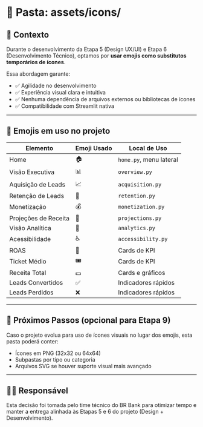 # 📁 Pasta: assets/icons/

## 🧩 Contexto
Durante o desenvolvimento da Etapa 5 (Design UX/UI) e Etapa 6 (Desenvolvimento Técnico), optamos por **usar emojis como substitutos temporários de ícones**.

Essa abordagem garante:
- ✅ Agilidade no desenvolvimento
- ✅ Experiência visual clara e intuitiva
- ✅ Nenhuma dependência de arquivos externos ou bibliotecas de ícones
- ✅ Compatibilidade com Streamlit nativa

---

## 🎯 Emojis em uso no projeto

| Elemento                | Emoji Usado | Local de Uso               |
|-------------------------|-------------|----------------------------|
| Home                    | 🏠          | `home.py`, menu lateral    |
| Visão Executiva         | 📊          | `overview.py`              |
| Aquisição de Leads      | 📈          | `acquisition.py`           |
| Retenção de Leads       | 🔁          | `retention.py`             |
| Monetização             | 💰          | `monetization.py`          |
| Projeções de Receita    | 🚀          | `projections.py`           |
| Visão Analítica         | 🧠          | `analytics.py`             |
| Acessibilidade          | ♿          | `accessibility.py`         |
| ROAS                    | 📢          | Cards de KPI               |
| Ticket Médio            | 🎟️         | Cards de KPI               |
| Receita Total           | 💵          | Cards e gráficos            |
| Leads Convertidos       | ✅          | Indicadores rápidos        |
| Leads Perdidos          | ❌          | Indicadores rápidos        |

---

## 🧩 Próximos Passos (opcional para Etapa 9)
Caso o projeto evolua para uso de ícones visuais no lugar dos emojis, esta pasta poderá conter:
- Ícones em PNG (32x32 ou 64x64)
- Subpastas por tipo ou categoria
- Arquivos SVG se houver suporte visual mais avançado

---

## 👨‍💻 Responsável
Esta decisão foi tomada pelo time técnico do BR Bank para otimizar tempo e manter a entrega alinhada às Etapas 5 e 6 do projeto (Design + Desenvolvimento).

